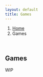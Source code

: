 ```yaml
---
layout: default
title: Games
---
```


<nav aria-label="breadcrumb">
    <ol class="breadcrumb">
        <li class="breadcrumb-item"><a href="/">Home</a></li>
        <li class="breadcrumb-item active">Games</li>
    </ol>
</nav>

<br>
<h2 class="text-center">Games</h2>

WIP